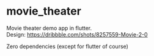 # movie_theater

Movie theater demo app in flutter.  
Design: https://dribbble.com/shots/8257559-Movie-2-0

Zero dependencies (except for flutter of course)